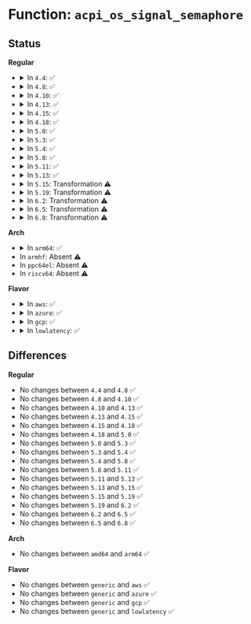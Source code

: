 # Function: <code>acpi_os_signal_semaphore</code>

## Status
<b>Regular</b>
<ul>
<li>
<details>
<summary>In <code>4.4</code>: ✅</summary>

```c
acpi_status acpi_os_signal_semaphore(acpi_handle handle, u32 units);
```

**Collision:** Unique Global

**Inline:** No

**Transformation:** False

**Instances:**

```
In drivers/acpi/osl.c (ffffffff8147a560)
Location: drivers/acpi/osl.c:1329
Inline: False
Direct callers:
  - drivers/acpi/acpica/dsmethod.c:acpi_ds_terminate_control_method
  - drivers/acpi/acpica/evglock.c:acpi_ev_global_lock_handler
  - drivers/acpi/acpica/evglock.c:acpi_ev_release_global_lock
  - drivers/acpi/acpica/exmutex.c:acpi_ex_release_all_mutexes
  - drivers/acpi/acpica/exsystem.c:acpi_ex_system_signal_event
  - drivers/acpi/acpica/utlock.c:acpi_ut_acquire_read_lock
  - drivers/acpi/acpica/utlock.c:acpi_ut_release_read_lock
  - drivers/acpi/acpica/utlock.c:acpi_ut_release_read_lock
  - drivers/acpi/acpica/utlock.c:acpi_ut_release_write_lock
  - drivers/acpi/acpica/utmutex.c:acpi_ut_release_mutex
  - drivers/acpi/acpica/utosi.c:acpi_ut_initialize_interfaces
  - drivers/acpi/acpica/utosi.c:acpi_ut_interface_terminate
  - drivers/acpi/acpica/utosi.c:acpi_ut_osi_implementation
  - drivers/acpi/acpica/utxface.c:acpi_install_interface_handler
  - drivers/acpi/acpica/utxface.c:acpi_update_interfaces
  - drivers/acpi/acpica/utxfmutex.c:acpi_release_mutex
```
**Symbols:**

```
ffffffff8147a560-ffffffff8147a598: acpi_os_signal_semaphore (STB_GLOBAL)
```
</details>
</li>
<li>
<details>
<summary>In <code>4.8</code>: ✅</summary>

```c
acpi_status acpi_os_signal_semaphore(acpi_handle handle, u32 units);
```

**Collision:** Unique Global

**Inline:** No

**Transformation:** False

**Instances:**

```
In drivers/acpi/osl.c (ffffffff814c8b1b)
Location: drivers/acpi/osl.c:1262
Inline: False
Direct callers:
  - drivers/acpi/acpica/dsmethod.c:acpi_ds_terminate_control_method
  - drivers/acpi/acpica/evglock.c:acpi_ev_release_global_lock
  - drivers/acpi/acpica/evglock.c:acpi_ev_global_lock_handler
  - drivers/acpi/acpica/exmutex.c:acpi_ex_release_all_mutexes
  - drivers/acpi/acpica/exsystem.c:acpi_ex_system_signal_event
  - drivers/acpi/acpica/utlock.c:acpi_ut_release_write_lock
  - drivers/acpi/acpica/utlock.c:acpi_ut_release_read_lock
  - drivers/acpi/acpica/utlock.c:acpi_ut_release_read_lock
  - drivers/acpi/acpica/utlock.c:acpi_ut_acquire_read_lock
  - drivers/acpi/acpica/utmutex.c:acpi_ut_release_mutex
  - drivers/acpi/acpica/utosi.c:acpi_ut_osi_implementation
  - drivers/acpi/acpica/utosi.c:acpi_ut_interface_terminate
  - drivers/acpi/acpica/utosi.c:acpi_ut_initialize_interfaces
  - drivers/acpi/acpica/utxface.c:acpi_update_interfaces
  - drivers/acpi/acpica/utxface.c:acpi_install_interface_handler
  - drivers/acpi/acpica/utxfmutex.c:acpi_release_mutex
```
**Symbols:**

```
ffffffff814c8b1b-ffffffff814c8b53: acpi_os_signal_semaphore (STB_GLOBAL)
```
</details>
</li>
<li>
<details>
<summary>In <code>4.10</code>: ✅</summary>

```c
acpi_status acpi_os_signal_semaphore(acpi_handle handle, u32 units);
```

**Collision:** Unique Global

**Inline:** No

**Transformation:** False

**Instances:**

```
In drivers/acpi/osl.c (ffffffff814eaa5f)
Location: drivers/acpi/osl.c:1257
Inline: False
Direct callers:
  - drivers/acpi/acpica/dsmethod.c:acpi_ds_terminate_control_method
  - drivers/acpi/acpica/evglock.c:acpi_ev_release_global_lock
  - drivers/acpi/acpica/evglock.c:acpi_ev_global_lock_handler
  - drivers/acpi/acpica/exmutex.c:acpi_ex_release_all_mutexes
  - drivers/acpi/acpica/exsystem.c:acpi_ex_system_signal_event
  - drivers/acpi/acpica/utlock.c:acpi_ut_release_write_lock
  - drivers/acpi/acpica/utlock.c:acpi_ut_release_read_lock
  - drivers/acpi/acpica/utlock.c:acpi_ut_release_read_lock
  - drivers/acpi/acpica/utlock.c:acpi_ut_acquire_read_lock
  - drivers/acpi/acpica/utmutex.c:acpi_ut_release_mutex
  - drivers/acpi/acpica/utosi.c:acpi_ut_osi_implementation
  - drivers/acpi/acpica/utosi.c:acpi_ut_interface_terminate
  - drivers/acpi/acpica/utosi.c:acpi_ut_initialize_interfaces
  - drivers/acpi/acpica/utxface.c:acpi_update_interfaces
  - drivers/acpi/acpica/utxface.c:acpi_install_interface_handler
  - drivers/acpi/acpica/utxfmutex.c:acpi_release_mutex
```
**Symbols:**

```
ffffffff814eaa5f-ffffffff814eaa97: acpi_os_signal_semaphore (STB_GLOBAL)
```
</details>
</li>
<li>
<details>
<summary>In <code>4.13</code>: ✅</summary>

```c
acpi_status acpi_os_signal_semaphore(acpi_handle handle, u32 units);
```

**Collision:** Unique Global

**Inline:** No

**Transformation:** False

**Instances:**

```
In drivers/acpi/osl.c (ffffffff814f68f0)
Location: drivers/acpi/osl.c:1256
Inline: False
Direct callers:
  - drivers/acpi/acpica/dsmethod.c:acpi_ds_terminate_control_method
  - drivers/acpi/acpica/evglock.c:acpi_ev_release_global_lock
  - drivers/acpi/acpica/evglock.c:acpi_ev_global_lock_handler
  - drivers/acpi/acpica/exmutex.c:acpi_ex_release_all_mutexes
  - drivers/acpi/acpica/exsystem.c:acpi_ex_system_signal_event
  - drivers/acpi/acpica/utlock.c:acpi_ut_release_write_lock
  - drivers/acpi/acpica/utlock.c:acpi_ut_release_read_lock
  - drivers/acpi/acpica/utlock.c:acpi_ut_release_read_lock
  - drivers/acpi/acpica/utlock.c:acpi_ut_acquire_read_lock
  - drivers/acpi/acpica/utmutex.c:acpi_ut_release_mutex
  - drivers/acpi/acpica/utosi.c:acpi_ut_osi_implementation
  - drivers/acpi/acpica/utosi.c:acpi_ut_interface_terminate
  - drivers/acpi/acpica/utosi.c:acpi_ut_initialize_interfaces
  - drivers/acpi/acpica/utxface.c:acpi_update_interfaces
  - drivers/acpi/acpica/utxfmutex.c:acpi_release_mutex
```
**Symbols:**

```
ffffffff814f68f0-ffffffff814f6928: acpi_os_signal_semaphore (STB_GLOBAL)
```
</details>
</li>
<li>
<details>
<summary>In <code>4.15</code>: ✅</summary>

```c
acpi_status acpi_os_signal_semaphore(acpi_handle handle, u32 units);
```

**Collision:** Unique Global

**Inline:** No

**Transformation:** False

**Instances:**

```
In drivers/acpi/osl.c (ffffffff815378d0)
Location: drivers/acpi/osl.c:1266
Inline: False
Direct callers:
  - drivers/acpi/acpica/dsmethod.c:acpi_ds_terminate_control_method
  - drivers/acpi/acpica/dsmethod.c:acpi_ds_begin_method_execution
  - drivers/acpi/acpica/evglock.c:acpi_ev_release_global_lock
  - drivers/acpi/acpica/evglock.c:acpi_ev_global_lock_handler
  - drivers/acpi/acpica/exmutex.c:acpi_ex_release_all_mutexes
  - drivers/acpi/acpica/exsystem.c:acpi_ex_system_signal_event
  - drivers/acpi/acpica/utlock.c:acpi_ut_release_write_lock
  - drivers/acpi/acpica/utlock.c:acpi_ut_release_read_lock
  - drivers/acpi/acpica/utlock.c:acpi_ut_release_read_lock
  - drivers/acpi/acpica/utlock.c:acpi_ut_acquire_read_lock
  - drivers/acpi/acpica/utmutex.c:acpi_ut_release_mutex
  - drivers/acpi/acpica/utosi.c:acpi_ut_osi_implementation
  - drivers/acpi/acpica/utosi.c:acpi_ut_interface_terminate
  - drivers/acpi/acpica/utosi.c:acpi_ut_initialize_interfaces
  - drivers/acpi/acpica/utxface.c:acpi_update_interfaces
  - drivers/acpi/acpica/utxfmutex.c:acpi_release_mutex
  - drivers/acpi/acpica/dbcmds.c:acpi_db_display_interfaces
  - drivers/acpi/acpica/dbexec.c:acpi_db_method_thread
  - drivers/acpi/acpica/dbexec.c:acpi_db_method_thread
  - drivers/acpi/acpica/dbexec.c:acpi_db_method_thread
```
**Symbols:**

```
ffffffff815378d0-ffffffff81537956: acpi_os_signal_semaphore (STB_GLOBAL)
```
</details>
</li>
<li>
<details>
<summary>In <code>4.18</code>: ✅</summary>

```c
acpi_status acpi_os_signal_semaphore(acpi_handle handle, u32 units);
```

**Collision:** Unique Global

**Inline:** No

**Transformation:** False

**Instances:**

```
In drivers/acpi/osl.c (ffffffff8156d460)
Location: drivers/acpi/osl.c:1271
Inline: False
Direct callers:
  - drivers/acpi/acpica/dsmethod.c:acpi_ds_terminate_control_method
  - drivers/acpi/acpica/dsmethod.c:acpi_ds_begin_method_execution
  - drivers/acpi/acpica/evglock.c:acpi_ev_release_global_lock
  - drivers/acpi/acpica/evglock.c:acpi_ev_global_lock_handler
  - drivers/acpi/acpica/exmutex.c:acpi_ex_release_all_mutexes
  - drivers/acpi/acpica/exmutex.c:acpi_ex_release_mutex_object
  - drivers/acpi/acpica/exsystem.c:acpi_ex_system_signal_event
  - drivers/acpi/acpica/utlock.c:acpi_ut_release_write_lock
  - drivers/acpi/acpica/utlock.c:acpi_ut_release_read_lock
  - drivers/acpi/acpica/utlock.c:acpi_ut_release_read_lock
  - drivers/acpi/acpica/utlock.c:acpi_ut_acquire_read_lock
  - drivers/acpi/acpica/utmutex.c:acpi_ut_release_mutex
  - drivers/acpi/acpica/utosi.c:acpi_ut_osi_implementation
  - drivers/acpi/acpica/utosi.c:acpi_ut_interface_terminate
  - drivers/acpi/acpica/utosi.c:acpi_ut_initialize_interfaces
  - drivers/acpi/acpica/utxface.c:acpi_update_interfaces
  - drivers/acpi/acpica/utxfmutex.c:acpi_release_mutex
  - drivers/acpi/acpica/dbcmds.c:acpi_db_display_interfaces
  - drivers/acpi/acpica/dbexec.c:acpi_db_method_thread
  - drivers/acpi/acpica/dbexec.c:acpi_db_method_thread
  - drivers/acpi/acpica/dbexec.c:acpi_db_method_thread
```
**Symbols:**

```
ffffffff8156d460-ffffffff8156d4e3: acpi_os_signal_semaphore (STB_GLOBAL)
```
</details>
</li>
<li>
<details>
<summary>In <code>5.0</code>: ✅</summary>

```c
acpi_status acpi_os_signal_semaphore(acpi_handle handle, u32 units);
```

**Collision:** Unique Global

**Inline:** No

**Transformation:** False

**Instances:**

```
In drivers/acpi/osl.c (ffffffff81585020)
Location: drivers/acpi/osl.c:1277
Inline: False
Direct callers:
  - drivers/acpi/acpica/dsmethod.c:acpi_ds_terminate_control_method
  - drivers/acpi/acpica/dsmethod.c:acpi_ds_begin_method_execution
  - drivers/acpi/acpica/evglock.c:acpi_ev_release_global_lock
  - drivers/acpi/acpica/evglock.c:acpi_ev_global_lock_handler
  - drivers/acpi/acpica/exmutex.c:acpi_ex_release_all_mutexes
  - drivers/acpi/acpica/exmutex.c:acpi_ex_release_mutex_object
  - drivers/acpi/acpica/exsystem.c:acpi_ex_system_signal_event
  - drivers/acpi/acpica/utlock.c:acpi_ut_release_write_lock
  - drivers/acpi/acpica/utlock.c:acpi_ut_release_read_lock
  - drivers/acpi/acpica/utlock.c:acpi_ut_release_read_lock
  - drivers/acpi/acpica/utlock.c:acpi_ut_acquire_read_lock
  - drivers/acpi/acpica/utmutex.c:acpi_ut_release_mutex
  - drivers/acpi/acpica/utosi.c:acpi_ut_osi_implementation
  - drivers/acpi/acpica/utosi.c:acpi_ut_interface_terminate
  - drivers/acpi/acpica/utosi.c:acpi_ut_initialize_interfaces
  - drivers/acpi/acpica/utxface.c:acpi_update_interfaces
  - drivers/acpi/acpica/utxfmutex.c:acpi_release_mutex
  - drivers/acpi/acpica/dbcmds.c:acpi_db_display_interfaces
  - drivers/acpi/acpica/dbexec.c:acpi_db_method_thread
  - drivers/acpi/acpica/dbexec.c:acpi_db_method_thread
  - drivers/acpi/acpica/dbexec.c:acpi_db_method_thread
```
**Symbols:**

```
ffffffff81585020-ffffffff815850a3: acpi_os_signal_semaphore (STB_GLOBAL)
```
</details>
</li>
<li>
<details>
<summary>In <code>5.3</code>: ✅</summary>

```c
acpi_status acpi_os_signal_semaphore(acpi_handle handle, u32 units);
```

**Collision:** Unique Global

**Inline:** No

**Transformation:** False

**Instances:**

```
In drivers/acpi/osl.c (ffffffff815b5c40)
Location: drivers/acpi/osl.c:1263
Inline: False
Direct callers:
  - drivers/acpi/acpica/dsmethod.c:acpi_ds_terminate_control_method
  - drivers/acpi/acpica/dsmethod.c:acpi_ds_begin_method_execution
  - drivers/acpi/acpica/evglock.c:acpi_ev_release_global_lock
  - drivers/acpi/acpica/evglock.c:acpi_ev_global_lock_handler
  - drivers/acpi/acpica/exmutex.c:acpi_ex_release_all_mutexes
  - drivers/acpi/acpica/exmutex.c:acpi_ex_release_mutex_object
  - drivers/acpi/acpica/exsystem.c:acpi_ex_system_signal_event
  - drivers/acpi/acpica/utlock.c:acpi_ut_release_write_lock
  - drivers/acpi/acpica/utlock.c:acpi_ut_release_read_lock
  - drivers/acpi/acpica/utlock.c:acpi_ut_release_read_lock
  - drivers/acpi/acpica/utlock.c:acpi_ut_acquire_read_lock
  - drivers/acpi/acpica/utmutex.c:acpi_ut_release_mutex
  - drivers/acpi/acpica/utosi.c:acpi_ut_osi_implementation
  - drivers/acpi/acpica/utosi.c:acpi_ut_interface_terminate
  - drivers/acpi/acpica/utosi.c:acpi_ut_initialize_interfaces
  - drivers/acpi/acpica/utxface.c:acpi_update_interfaces
  - drivers/acpi/acpica/utxfmutex.c:acpi_release_mutex
  - drivers/acpi/acpica/dbcmds.c:acpi_db_display_interfaces
  - drivers/acpi/acpica/dbexec.c:acpi_db_method_thread
  - drivers/acpi/acpica/dbexec.c:acpi_db_method_thread
  - drivers/acpi/acpica/dbexec.c:acpi_db_method_thread
```
**Symbols:**

```
ffffffff815b5c40-ffffffff815b5cc9: acpi_os_signal_semaphore (STB_GLOBAL)
```
</details>
</li>
<li>
<details>
<summary>In <code>5.4</code>: ✅</summary>

```c
acpi_status acpi_os_signal_semaphore(acpi_handle handle, u32 units);
```

**Collision:** Unique Global

**Inline:** No

**Transformation:** False

**Instances:**

```
In drivers/acpi/osl.c (ffffffff815d6e70)
Location: drivers/acpi/osl.c:1283
Inline: False
Direct callers:
  - drivers/acpi/acpica/dsmethod.c:acpi_ds_terminate_control_method
  - drivers/acpi/acpica/dsmethod.c:acpi_ds_begin_method_execution
  - drivers/acpi/acpica/evglock.c:acpi_ev_release_global_lock
  - drivers/acpi/acpica/evglock.c:acpi_ev_global_lock_handler
  - drivers/acpi/acpica/exmutex.c:acpi_ex_release_all_mutexes
  - drivers/acpi/acpica/exmutex.c:acpi_ex_release_mutex_object
  - drivers/acpi/acpica/exsystem.c:acpi_ex_system_signal_event
  - drivers/acpi/acpica/utlock.c:acpi_ut_release_write_lock
  - drivers/acpi/acpica/utlock.c:acpi_ut_release_read_lock
  - drivers/acpi/acpica/utlock.c:acpi_ut_release_read_lock
  - drivers/acpi/acpica/utlock.c:acpi_ut_acquire_read_lock
  - drivers/acpi/acpica/utmutex.c:acpi_ut_release_mutex
  - drivers/acpi/acpica/utosi.c:acpi_ut_osi_implementation
  - drivers/acpi/acpica/utosi.c:acpi_ut_interface_terminate
  - drivers/acpi/acpica/utosi.c:acpi_ut_initialize_interfaces
  - drivers/acpi/acpica/utxface.c:acpi_update_interfaces
  - drivers/acpi/acpica/utxfmutex.c:acpi_release_mutex
  - drivers/acpi/acpica/dbcmds.c:acpi_db_display_interfaces
  - drivers/acpi/acpica/dbexec.c:acpi_db_method_thread
  - drivers/acpi/acpica/dbexec.c:acpi_db_method_thread
  - drivers/acpi/acpica/dbexec.c:acpi_db_method_thread
```
**Symbols:**

```
ffffffff815d6e70-ffffffff815d6ef9: acpi_os_signal_semaphore (STB_GLOBAL)
```
</details>
</li>
<li>
<details>
<summary>In <code>5.8</code>: ✅</summary>

```c
acpi_status acpi_os_signal_semaphore(acpi_handle handle, u32 units);
```

**Collision:** Unique Global

**Inline:** No

**Transformation:** False

**Instances:**

```
In drivers/acpi/osl.c (ffffffff81680ba0)
Location: drivers/acpi/osl.c:1283
Inline: False
Direct callers:
  - drivers/acpi/acpica/dsmethod.c:acpi_ds_terminate_control_method
  - drivers/acpi/acpica/dsmethod.c:acpi_ds_begin_method_execution
  - drivers/acpi/acpica/evglock.c:acpi_ev_release_global_lock
  - drivers/acpi/acpica/evglock.c:acpi_ev_global_lock_handler
  - drivers/acpi/acpica/exmutex.c:acpi_ex_release_all_mutexes
  - drivers/acpi/acpica/exmutex.c:acpi_ex_release_mutex_object
  - drivers/acpi/acpica/exsystem.c:acpi_ex_system_signal_event
  - drivers/acpi/acpica/utlock.c:acpi_ut_release_write_lock
  - drivers/acpi/acpica/utlock.c:acpi_ut_release_read_lock
  - drivers/acpi/acpica/utlock.c:acpi_ut_release_read_lock
  - drivers/acpi/acpica/utlock.c:acpi_ut_acquire_read_lock
  - drivers/acpi/acpica/utmutex.c:acpi_ut_release_mutex
  - drivers/acpi/acpica/utosi.c:acpi_ut_osi_implementation
  - drivers/acpi/acpica/utosi.c:acpi_ut_interface_terminate
  - drivers/acpi/acpica/utosi.c:acpi_ut_initialize_interfaces
  - drivers/acpi/acpica/utxface.c:acpi_update_interfaces
  - drivers/acpi/acpica/utxfmutex.c:acpi_release_mutex
  - drivers/acpi/acpica/dbcmds.c:acpi_db_display_interfaces
  - drivers/acpi/acpica/dbexec.c:acpi_db_method_thread
  - drivers/acpi/acpica/dbexec.c:acpi_db_method_thread
  - drivers/acpi/acpica/dbexec.c:acpi_db_method_thread
```
**Symbols:**

```
ffffffff81680ba0-ffffffff81680c29: acpi_os_signal_semaphore (STB_GLOBAL)
```
</details>
</li>
<li>
<details>
<summary>In <code>5.11</code>: ✅</summary>

```c
acpi_status acpi_os_signal_semaphore(acpi_handle handle, u32 units);
```

**Collision:** Unique Global

**Inline:** No

**Transformation:** False

**Instances:**

```
In drivers/acpi/osl.c (ffffffff8169f690)
Location: drivers/acpi/osl.c:1287
Inline: False
Direct callers:
  - drivers/acpi/acpica/dsmethod.c:acpi_ds_terminate_control_method
  - drivers/acpi/acpica/dsmethod.c:acpi_ds_begin_method_execution
  - drivers/acpi/acpica/evglock.c:acpi_ev_release_global_lock
  - drivers/acpi/acpica/evglock.c:acpi_ev_global_lock_handler
  - drivers/acpi/acpica/evregion.c:acpi_ev_address_space_dispatch
  - drivers/acpi/acpica/evxfregn.c:acpi_remove_address_space_handler
  - drivers/acpi/acpica/exmutex.c:acpi_ex_release_all_mutexes
  - drivers/acpi/acpica/exmutex.c:acpi_ex_release_mutex_object
  - drivers/acpi/acpica/exsystem.c:acpi_ex_system_signal_event
  - drivers/acpi/acpica/utlock.c:acpi_ut_release_write_lock
  - drivers/acpi/acpica/utlock.c:acpi_ut_release_read_lock
  - drivers/acpi/acpica/utlock.c:acpi_ut_release_read_lock
  - drivers/acpi/acpica/utlock.c:acpi_ut_acquire_read_lock
  - drivers/acpi/acpica/utmutex.c:acpi_ut_release_mutex
  - drivers/acpi/acpica/utosi.c:acpi_ut_osi_implementation
  - drivers/acpi/acpica/utosi.c:acpi_ut_interface_terminate
  - drivers/acpi/acpica/utosi.c:acpi_ut_initialize_interfaces
  - drivers/acpi/acpica/utxface.c:acpi_update_interfaces
  - drivers/acpi/acpica/utxfmutex.c:acpi_release_mutex
  - drivers/acpi/acpica/dbcmds.c:acpi_db_display_interfaces
  - drivers/acpi/acpica/dbexec.c:acpi_db_method_thread
  - drivers/acpi/acpica/dbexec.c:acpi_db_method_thread
  - drivers/acpi/acpica/dbexec.c:acpi_db_method_thread
```
**Symbols:**

```
ffffffff8169f690-ffffffff8169f719: acpi_os_signal_semaphore (STB_GLOBAL)
```
</details>
</li>
<li>
<details>
<summary>In <code>5.13</code>: ✅</summary>

```c
acpi_status acpi_os_signal_semaphore(acpi_handle handle, u32 units);
```

**Collision:** Unique Global

**Inline:** No

**Transformation:** False

**Instances:**

```
In drivers/acpi/osl.c (ffffffff81682340)
Location: drivers/acpi/osl.c:1287
Inline: False
Direct callers:
  - drivers/acpi/acpica/dsmethod.c:acpi_ds_terminate_control_method
  - drivers/acpi/acpica/dsmethod.c:acpi_ds_begin_method_execution
  - drivers/acpi/acpica/evglock.c:acpi_ev_release_global_lock
  - drivers/acpi/acpica/evglock.c:acpi_ev_global_lock_handler
  - drivers/acpi/acpica/evregion.c:acpi_ev_address_space_dispatch
  - drivers/acpi/acpica/evxfregn.c:acpi_remove_address_space_handler
  - drivers/acpi/acpica/exmutex.c:acpi_ex_release_all_mutexes
  - drivers/acpi/acpica/exmutex.c:acpi_ex_release_mutex_object
  - drivers/acpi/acpica/exsystem.c:acpi_ex_system_signal_event
  - drivers/acpi/acpica/utlock.c:acpi_ut_release_write_lock
  - drivers/acpi/acpica/utlock.c:acpi_ut_release_read_lock
  - drivers/acpi/acpica/utlock.c:acpi_ut_release_read_lock
  - drivers/acpi/acpica/utlock.c:acpi_ut_acquire_read_lock
  - drivers/acpi/acpica/utmutex.c:acpi_ut_release_mutex
  - drivers/acpi/acpica/utosi.c:acpi_ut_osi_implementation
  - drivers/acpi/acpica/utosi.c:acpi_ut_interface_terminate
  - drivers/acpi/acpica/utosi.c:acpi_ut_initialize_interfaces
  - drivers/acpi/acpica/utxface.c:acpi_update_interfaces
  - drivers/acpi/acpica/utxfmutex.c:acpi_release_mutex
  - drivers/acpi/acpica/dbcmds.c:acpi_db_display_interfaces
  - drivers/acpi/acpica/dbexec.c:acpi_db_method_thread
  - drivers/acpi/acpica/dbexec.c:acpi_db_method_thread
  - drivers/acpi/acpica/dbexec.c:acpi_db_method_thread
```
**Symbols:**

```
ffffffff81682340-ffffffff816823c9: acpi_os_signal_semaphore (STB_GLOBAL)
```
</details>
</li>
<li>
<details>
<summary>In <code>5.15</code>: Transformation ⚠️</summary>

```c
acpi_status acpi_os_signal_semaphore(acpi_handle handle, u32 units);
```

**Collision:** Unique Global

**Inline:** No

**Transformation:** True

**Instances:**

```
In drivers/acpi/osl.c (0)
Location: drivers/acpi/osl.c:1287
Inline: False
Direct callers:
  - drivers/acpi/acpica/dsmethod.c:acpi_ds_terminate_control_method
  - drivers/acpi/acpica/dsmethod.c:acpi_ds_begin_method_execution
  - drivers/acpi/acpica/evglock.c:acpi_ev_release_global_lock
  - drivers/acpi/acpica/evglock.c:acpi_ev_global_lock_handler
  - drivers/acpi/acpica/evregion.c:acpi_ev_address_space_dispatch
  - drivers/acpi/acpica/evxfregn.c:acpi_remove_address_space_handler
  - drivers/acpi/acpica/exmutex.c:acpi_ex_release_all_mutexes
  - drivers/acpi/acpica/exmutex.c:acpi_ex_release_mutex_object
  - drivers/acpi/acpica/exsystem.c:acpi_ex_system_signal_event
  - drivers/acpi/acpica/utlock.c:acpi_ut_release_write_lock
  - drivers/acpi/acpica/utlock.c:acpi_ut_release_read_lock
  - drivers/acpi/acpica/utlock.c:acpi_ut_release_read_lock
  - drivers/acpi/acpica/utlock.c:acpi_ut_acquire_read_lock
  - drivers/acpi/acpica/utmutex.c:acpi_ut_release_mutex
  - drivers/acpi/acpica/utosi.c:acpi_ut_osi_implementation
  - drivers/acpi/acpica/utosi.c:acpi_ut_interface_terminate
  - drivers/acpi/acpica/utosi.c:acpi_ut_initialize_interfaces
  - drivers/acpi/acpica/utxface.c:acpi_update_interfaces
  - drivers/acpi/acpica/utxfmutex.c:acpi_release_mutex
  - drivers/acpi/acpica/dbcmds.c:acpi_db_display_interfaces
  - drivers/acpi/acpica/dbexec.c:acpi_db_method_thread
  - drivers/acpi/acpica/dbexec.c:acpi_db_method_thread
  - drivers/acpi/acpica/dbexec.c:acpi_db_method_thread
```
**Symbols:**

```
ffffffff81ceee05-ffffffff81ceee1a: acpi_os_signal_semaphore.cold (STB_LOCAL)
ffffffff816f7490-ffffffff816f7537: acpi_os_signal_semaphore (STB_GLOBAL)
```
</details>
</li>
<li>
<details>
<summary>In <code>5.19</code>: Transformation ⚠️</summary>

```c
acpi_status acpi_os_signal_semaphore(acpi_handle handle, u32 units);
```

**Collision:** Unique Global

**Inline:** No

**Transformation:** True

**Instances:**

```
In drivers/acpi/osl.c (0)
Location: drivers/acpi/osl.c:1289
Inline: False
Direct callers:
  - drivers/acpi/acpica/dsmethod.c:acpi_ds_terminate_control_method
  - drivers/acpi/acpica/dsmethod.c:acpi_ds_begin_method_execution
  - drivers/acpi/acpica/evglock.c:acpi_ev_release_global_lock
  - drivers/acpi/acpica/evglock.c:acpi_ev_global_lock_handler
  - drivers/acpi/acpica/evregion.c:acpi_ev_address_space_dispatch
  - drivers/acpi/acpica/evxfregn.c:acpi_remove_address_space_handler
  - drivers/acpi/acpica/exmutex.c:acpi_ex_release_all_mutexes
  - drivers/acpi/acpica/exmutex.c:acpi_ex_release_mutex_object
  - drivers/acpi/acpica/exsystem.c:acpi_ex_system_signal_event
  - drivers/acpi/acpica/utlock.c:acpi_ut_release_write_lock
  - drivers/acpi/acpica/utlock.c:acpi_ut_release_read_lock
  - drivers/acpi/acpica/utlock.c:acpi_ut_release_read_lock
  - drivers/acpi/acpica/utlock.c:acpi_ut_acquire_read_lock
  - drivers/acpi/acpica/utmutex.c:acpi_ut_release_mutex
  - drivers/acpi/acpica/utosi.c:acpi_ut_osi_implementation
  - drivers/acpi/acpica/utosi.c:acpi_ut_interface_terminate
  - drivers/acpi/acpica/utosi.c:acpi_ut_initialize_interfaces
  - drivers/acpi/acpica/utxface.c:acpi_update_interfaces
  - drivers/acpi/acpica/utxface.c:acpi_remove_interface
  - drivers/acpi/acpica/utxface.c:acpi_install_interface
  - drivers/acpi/acpica/utxfmutex.c:acpi_release_mutex
  - drivers/acpi/acpica/dbcmds.c:acpi_db_display_interfaces
  - drivers/acpi/acpica/dbexec.c:acpi_db_method_thread
  - drivers/acpi/acpica/dbexec.c:acpi_db_method_thread
  - drivers/acpi/acpica/dbexec.c:acpi_db_method_thread
  - drivers/acpi/acpica/dbexec.c:acpi_db_method_thread
```
**Symbols:**

```
ffffffff81eb6576-ffffffff81eb658b: acpi_os_signal_semaphore.cold (STB_LOCAL)
ffffffff818243b0-ffffffff81824479: acpi_os_signal_semaphore (STB_GLOBAL)
```
</details>
</li>
<li>
<details>
<summary>In <code>6.2</code>: Transformation ⚠️</summary>

```c
acpi_status acpi_os_signal_semaphore(acpi_handle handle, u32 units);
```

**Collision:** Unique Global

**Inline:** No

**Transformation:** True

**Instances:**

```
In drivers/acpi/osl.c (0)
Location: drivers/acpi/osl.c:1289
Inline: False
Direct callers:
  - drivers/acpi/acpica/dsmethod.c:acpi_ds_terminate_control_method
  - drivers/acpi/acpica/dsmethod.c:acpi_ds_begin_method_execution
  - drivers/acpi/acpica/evglock.c:acpi_ev_release_global_lock
  - drivers/acpi/acpica/evglock.c:acpi_ev_global_lock_handler
  - drivers/acpi/acpica/evregion.c:acpi_ev_address_space_dispatch
  - drivers/acpi/acpica/evxfregn.c:acpi_remove_address_space_handler
  - drivers/acpi/acpica/exmutex.c:acpi_ex_release_all_mutexes
  - drivers/acpi/acpica/exmutex.c:acpi_ex_release_mutex_object
  - drivers/acpi/acpica/exsystem.c:acpi_ex_system_signal_event
  - drivers/acpi/acpica/utlock.c:acpi_ut_release_write_lock
  - drivers/acpi/acpica/utlock.c:acpi_ut_release_read_lock
  - drivers/acpi/acpica/utlock.c:acpi_ut_release_read_lock
  - drivers/acpi/acpica/utlock.c:acpi_ut_acquire_read_lock
  - drivers/acpi/acpica/utmutex.c:acpi_ut_release_mutex
  - drivers/acpi/acpica/utosi.c:acpi_ut_osi_implementation
  - drivers/acpi/acpica/utosi.c:acpi_ut_interface_terminate
  - drivers/acpi/acpica/utosi.c:acpi_ut_initialize_interfaces
  - drivers/acpi/acpica/utxface.c:acpi_update_interfaces
  - drivers/acpi/acpica/utxface.c:acpi_remove_interface
  - drivers/acpi/acpica/utxface.c:acpi_install_interface
  - drivers/acpi/acpica/utxfmutex.c:acpi_release_mutex
  - drivers/acpi/acpica/dbcmds.c:acpi_db_display_interfaces
  - drivers/acpi/acpica/dbexec.c:acpi_db_method_thread
  - drivers/acpi/acpica/dbexec.c:acpi_db_method_thread
  - drivers/acpi/acpica/dbexec.c:acpi_db_method_thread
  - drivers/acpi/acpica/dbexec.c:acpi_db_method_thread
```
**Symbols:**

```
ffffffff82091794-ffffffff820917a9: acpi_os_signal_semaphore.cold (STB_LOCAL)
ffffffff81955790-ffffffff81955859: acpi_os_signal_semaphore (STB_GLOBAL)
```
</details>
</li>
<li>
<details>
<summary>In <code>6.5</code>: Transformation ⚠️</summary>

```c
acpi_status acpi_os_signal_semaphore(acpi_handle handle, u32 units);
```

**Collision:** Unique Global

**Inline:** No

**Transformation:** True

**Instances:**

```
In drivers/acpi/osl.c (0)
Location: drivers/acpi/osl.c:1289
Inline: False
Direct callers:
  - drivers/acpi/acpica/dsmethod.c:acpi_ds_terminate_control_method
  - drivers/acpi/acpica/dsmethod.c:acpi_ds_begin_method_execution
  - drivers/acpi/acpica/evglock.c:acpi_ev_release_global_lock
  - drivers/acpi/acpica/evglock.c:acpi_ev_global_lock_handler
  - drivers/acpi/acpica/evregion.c:acpi_ev_address_space_dispatch
  - drivers/acpi/acpica/evxfregn.c:acpi_remove_address_space_handler
  - drivers/acpi/acpica/exmutex.c:acpi_ex_release_all_mutexes
  - drivers/acpi/acpica/exmutex.c:acpi_ex_release_mutex_object
  - drivers/acpi/acpica/exsystem.c:acpi_ex_system_signal_event
  - drivers/acpi/acpica/utlock.c:acpi_ut_release_write_lock
  - drivers/acpi/acpica/utlock.c:acpi_ut_release_read_lock
  - drivers/acpi/acpica/utlock.c:acpi_ut_release_read_lock
  - drivers/acpi/acpica/utlock.c:acpi_ut_acquire_read_lock
  - drivers/acpi/acpica/utmutex.c:acpi_ut_release_mutex
  - drivers/acpi/acpica/utosi.c:acpi_ut_osi_implementation
  - drivers/acpi/acpica/utosi.c:acpi_ut_interface_terminate
  - drivers/acpi/acpica/utosi.c:acpi_ut_initialize_interfaces
  - drivers/acpi/acpica/utxface.c:acpi_update_interfaces
  - drivers/acpi/acpica/utxface.c:acpi_remove_interface
  - drivers/acpi/acpica/utxface.c:acpi_install_interface
  - drivers/acpi/acpica/utxfmutex.c:acpi_release_mutex
  - drivers/acpi/acpica/dbcmds.c:acpi_db_display_interfaces
  - drivers/acpi/acpica/dbexec.c:acpi_db_method_thread
  - drivers/acpi/acpica/dbexec.c:acpi_db_method_thread
  - drivers/acpi/acpica/dbexec.c:acpi_db_method_thread
  - drivers/acpi/acpica/dbexec.c:acpi_db_method_thread
```
**Symbols:**

```
ffffffff82112107-ffffffff8211211c: acpi_os_signal_semaphore.cold (STB_LOCAL)
ffffffff8199bb90-ffffffff8199bc59: acpi_os_signal_semaphore (STB_GLOBAL)
```
</details>
</li>
<li>
<details>
<summary>In <code>6.8</code>: Transformation ⚠️</summary>

```c
acpi_status acpi_os_signal_semaphore(acpi_handle handle, u32 units);
```

**Collision:** Unique Global

**Inline:** No

**Transformation:** True

**Instances:**

```
In drivers/acpi/osl.c (0)
Location: drivers/acpi/osl.c:1283
Inline: False
Direct callers:
  - drivers/acpi/acpica/dsmethod.c:acpi_ds_terminate_control_method
  - drivers/acpi/acpica/dsmethod.c:acpi_ds_begin_method_execution
  - drivers/acpi/acpica/evglock.c:acpi_ev_release_global_lock
  - drivers/acpi/acpica/evglock.c:acpi_ev_global_lock_handler
  - drivers/acpi/acpica/evregion.c:acpi_ev_address_space_dispatch
  - drivers/acpi/acpica/evxfregn.c:acpi_remove_address_space_handler
  - drivers/acpi/acpica/exmutex.c:acpi_ex_release_all_mutexes
  - drivers/acpi/acpica/exmutex.c:acpi_ex_release_mutex_object
  - drivers/acpi/acpica/exsystem.c:acpi_ex_system_signal_event
  - drivers/acpi/acpica/utlock.c:acpi_ut_release_write_lock
  - drivers/acpi/acpica/utlock.c:acpi_ut_release_read_lock
  - drivers/acpi/acpica/utlock.c:acpi_ut_release_read_lock
  - drivers/acpi/acpica/utlock.c:acpi_ut_acquire_read_lock
  - drivers/acpi/acpica/utmutex.c:acpi_ut_release_mutex
  - drivers/acpi/acpica/utosi.c:acpi_ut_osi_implementation
  - drivers/acpi/acpica/utosi.c:acpi_ut_interface_terminate
  - drivers/acpi/acpica/utosi.c:acpi_ut_initialize_interfaces
  - drivers/acpi/acpica/utxface.c:acpi_update_interfaces
  - drivers/acpi/acpica/utxface.c:acpi_remove_interface
  - drivers/acpi/acpica/utxface.c:acpi_install_interface
  - drivers/acpi/acpica/utxfmutex.c:acpi_release_mutex
  - drivers/acpi/acpica/dbcmds.c:acpi_db_display_interfaces
  - drivers/acpi/acpica/dbexec.c:acpi_db_method_thread
  - drivers/acpi/acpica/dbexec.c:acpi_db_method_thread
  - drivers/acpi/acpica/dbexec.c:acpi_db_method_thread
  - drivers/acpi/acpica/dbexec.c:acpi_db_method_thread
```
**Symbols:**

```
ffffffff821efe0b-ffffffff821efe20: acpi_os_signal_semaphore.cold (STB_LOCAL)
ffffffff819e40e0-ffffffff819e41a9: acpi_os_signal_semaphore (STB_GLOBAL)
```
</details>
</li>
</ul>
<b>Arch</b>
<ul>
<li>
<details>
<summary>In <code>arm64</code>: ✅</summary>

```c
acpi_status acpi_os_signal_semaphore(acpi_handle handle, u32 units);
```

**Collision:** Unique Global

**Inline:** No

**Transformation:** False

**Instances:**

```
In drivers/acpi/osl.c (ffff800010764228)
Location: drivers/acpi/osl.c:1283
Inline: False
Direct callers:
  - drivers/acpi/acpica/dsmethod.c:acpi_ds_terminate_control_method
  - drivers/acpi/acpica/dsmethod.c:acpi_ds_begin_method_execution
  - drivers/acpi/acpica/exmutex.c:acpi_ex_release_all_mutexes
  - drivers/acpi/acpica/exsystem.c:acpi_ex_system_signal_event
  - drivers/acpi/acpica/utlock.c:acpi_ut_release_write_lock
  - drivers/acpi/acpica/utlock.c:acpi_ut_release_read_lock
  - drivers/acpi/acpica/utlock.c:acpi_ut_release_read_lock
  - drivers/acpi/acpica/utlock.c:acpi_ut_acquire_read_lock
  - drivers/acpi/acpica/utmutex.c:acpi_ut_release_mutex
  - drivers/acpi/acpica/utosi.c:acpi_ut_osi_implementation
  - drivers/acpi/acpica/utosi.c:acpi_ut_interface_terminate
  - drivers/acpi/acpica/utosi.c:acpi_ut_initialize_interfaces
  - drivers/acpi/acpica/utxface.c:acpi_update_interfaces
  - drivers/acpi/acpica/utxfmutex.c:acpi_release_mutex
```
**Symbols:**

```
ffff800010764228-ffff800010764294: acpi_os_signal_semaphore (STB_GLOBAL)
```
</details>
</li>
<li>
In <code>armhf</code>: Absent ⚠️
</li>
<li>
In <code>ppc64el</code>: Absent ⚠️
</li>
<li>
In <code>riscv64</code>: Absent ⚠️
</li>
</ul>
<b>Flavor</b>
<ul>
<li>
<details>
<summary>In <code>aws</code>: ✅</summary>

```c
acpi_status acpi_os_signal_semaphore(acpi_handle handle, u32 units);
```

**Collision:** Unique Global

**Inline:** No

**Transformation:** False

**Instances:**

```
In drivers/acpi/osl.c (ffffffff815ca410)
Location: drivers/acpi/osl.c:1283
Inline: False
Direct callers:
  - drivers/acpi/acpica/dsmethod.c:acpi_ds_terminate_control_method
  - drivers/acpi/acpica/dsmethod.c:acpi_ds_begin_method_execution
  - drivers/acpi/acpica/evglock.c:acpi_ev_release_global_lock
  - drivers/acpi/acpica/evglock.c:acpi_ev_global_lock_handler
  - drivers/acpi/acpica/exmutex.c:acpi_ex_release_all_mutexes
  - drivers/acpi/acpica/exsystem.c:acpi_ex_system_signal_event
  - drivers/acpi/acpica/utlock.c:acpi_ut_release_write_lock
  - drivers/acpi/acpica/utlock.c:acpi_ut_release_read_lock
  - drivers/acpi/acpica/utlock.c:acpi_ut_release_read_lock
  - drivers/acpi/acpica/utlock.c:acpi_ut_acquire_read_lock
  - drivers/acpi/acpica/utmutex.c:acpi_ut_release_mutex
  - drivers/acpi/acpica/utosi.c:acpi_ut_osi_implementation
  - drivers/acpi/acpica/utosi.c:acpi_ut_interface_terminate
  - drivers/acpi/acpica/utosi.c:acpi_ut_initialize_interfaces
  - drivers/acpi/acpica/utxface.c:acpi_update_interfaces
  - drivers/acpi/acpica/utxfmutex.c:acpi_release_mutex
```
**Symbols:**

```
ffffffff815ca410-ffffffff815ca447: acpi_os_signal_semaphore (STB_GLOBAL)
```
</details>
</li>
<li>
<details>
<summary>In <code>azure</code>: ✅</summary>

```c
acpi_status acpi_os_signal_semaphore(acpi_handle handle, u32 units);
```

**Collision:** Unique Global

**Inline:** No

**Transformation:** False

**Instances:**

```
In drivers/acpi/osl.c (ffffffff815b3490)
Location: drivers/acpi/osl.c:1283
Inline: False
Direct callers:
  - drivers/acpi/acpica/dsmethod.c:acpi_ds_terminate_control_method
  - drivers/acpi/acpica/dsmethod.c:acpi_ds_begin_method_execution
  - drivers/acpi/acpica/evglock.c:acpi_ev_release_global_lock
  - drivers/acpi/acpica/evglock.c:acpi_ev_global_lock_handler
  - drivers/acpi/acpica/exmutex.c:acpi_ex_release_all_mutexes
  - drivers/acpi/acpica/exsystem.c:acpi_ex_system_signal_event
  - drivers/acpi/acpica/utlock.c:acpi_ut_release_write_lock
  - drivers/acpi/acpica/utlock.c:acpi_ut_release_read_lock
  - drivers/acpi/acpica/utlock.c:acpi_ut_release_read_lock
  - drivers/acpi/acpica/utlock.c:acpi_ut_acquire_read_lock
  - drivers/acpi/acpica/utmutex.c:acpi_ut_release_mutex
  - drivers/acpi/acpica/utosi.c:acpi_ut_osi_implementation
  - drivers/acpi/acpica/utosi.c:acpi_ut_interface_terminate
  - drivers/acpi/acpica/utosi.c:acpi_ut_initialize_interfaces
  - drivers/acpi/acpica/utxface.c:acpi_update_interfaces
  - drivers/acpi/acpica/utxfmutex.c:acpi_release_mutex
```
**Symbols:**

```
ffffffff815b3490-ffffffff815b34c7: acpi_os_signal_semaphore (STB_GLOBAL)
```
</details>
</li>
<li>
<details>
<summary>In <code>gcp</code>: ✅</summary>

```c
acpi_status acpi_os_signal_semaphore(acpi_handle handle, u32 units);
```

**Collision:** Unique Global

**Inline:** No

**Transformation:** False

**Instances:**

```
In drivers/acpi/osl.c (ffffffff815cb150)
Location: drivers/acpi/osl.c:1283
Inline: False
Direct callers:
  - drivers/acpi/acpica/dsmethod.c:acpi_ds_terminate_control_method
  - drivers/acpi/acpica/dsmethod.c:acpi_ds_begin_method_execution
  - drivers/acpi/acpica/evglock.c:acpi_ev_release_global_lock
  - drivers/acpi/acpica/evglock.c:acpi_ev_global_lock_handler
  - drivers/acpi/acpica/exmutex.c:acpi_ex_release_all_mutexes
  - drivers/acpi/acpica/exmutex.c:acpi_ex_release_mutex_object
  - drivers/acpi/acpica/exsystem.c:acpi_ex_system_signal_event
  - drivers/acpi/acpica/utlock.c:acpi_ut_release_write_lock
  - drivers/acpi/acpica/utlock.c:acpi_ut_release_read_lock
  - drivers/acpi/acpica/utlock.c:acpi_ut_release_read_lock
  - drivers/acpi/acpica/utlock.c:acpi_ut_acquire_read_lock
  - drivers/acpi/acpica/utmutex.c:acpi_ut_release_mutex
  - drivers/acpi/acpica/utosi.c:acpi_ut_osi_implementation
  - drivers/acpi/acpica/utosi.c:acpi_ut_interface_terminate
  - drivers/acpi/acpica/utosi.c:acpi_ut_initialize_interfaces
  - drivers/acpi/acpica/utxface.c:acpi_update_interfaces
  - drivers/acpi/acpica/utxfmutex.c:acpi_release_mutex
  - drivers/acpi/acpica/dbcmds.c:acpi_db_display_interfaces
  - drivers/acpi/acpica/dbexec.c:acpi_db_method_thread
  - drivers/acpi/acpica/dbexec.c:acpi_db_method_thread
  - drivers/acpi/acpica/dbexec.c:acpi_db_method_thread
```
**Symbols:**

```
ffffffff815cb150-ffffffff815cb1d9: acpi_os_signal_semaphore (STB_GLOBAL)
```
</details>
</li>
<li>
<details>
<summary>In <code>lowlatency</code>: ✅</summary>

```c
acpi_status acpi_os_signal_semaphore(acpi_handle handle, u32 units);
```

**Collision:** Unique Global

**Inline:** No

**Transformation:** False

**Instances:**

```
In drivers/acpi/osl.c (ffffffff815e4ff0)
Location: drivers/acpi/osl.c:1283
Inline: False
Direct callers:
  - drivers/acpi/acpica/dsmethod.c:acpi_ds_terminate_control_method
  - drivers/acpi/acpica/dsmethod.c:acpi_ds_begin_method_execution
  - drivers/acpi/acpica/evglock.c:acpi_ev_release_global_lock
  - drivers/acpi/acpica/evglock.c:acpi_ev_global_lock_handler
  - drivers/acpi/acpica/exmutex.c:acpi_ex_release_all_mutexes
  - drivers/acpi/acpica/exmutex.c:acpi_ex_release_mutex_object
  - drivers/acpi/acpica/exsystem.c:acpi_ex_system_signal_event
  - drivers/acpi/acpica/utlock.c:acpi_ut_release_write_lock
  - drivers/acpi/acpica/utlock.c:acpi_ut_release_read_lock
  - drivers/acpi/acpica/utlock.c:acpi_ut_release_read_lock
  - drivers/acpi/acpica/utlock.c:acpi_ut_acquire_read_lock
  - drivers/acpi/acpica/utmutex.c:acpi_ut_release_mutex
  - drivers/acpi/acpica/utosi.c:acpi_ut_osi_implementation
  - drivers/acpi/acpica/utosi.c:acpi_ut_interface_terminate
  - drivers/acpi/acpica/utosi.c:acpi_ut_initialize_interfaces
  - drivers/acpi/acpica/utxface.c:acpi_update_interfaces
  - drivers/acpi/acpica/utxfmutex.c:acpi_release_mutex
  - drivers/acpi/acpica/dbcmds.c:acpi_db_display_interfaces
  - drivers/acpi/acpica/dbexec.c:acpi_db_method_thread
  - drivers/acpi/acpica/dbexec.c:acpi_db_method_thread
  - drivers/acpi/acpica/dbexec.c:acpi_db_method_thread
```
**Symbols:**

```
ffffffff815e4ff0-ffffffff815e5079: acpi_os_signal_semaphore (STB_GLOBAL)
```
</details>
</li>
</ul>

## Differences
<b>Regular</b>
<ul>
<li>
No changes between <code>4.4</code> and <code>4.8</code> ✅
</li>
<li>
No changes between <code>4.8</code> and <code>4.10</code> ✅
</li>
<li>
No changes between <code>4.10</code> and <code>4.13</code> ✅
</li>
<li>
No changes between <code>4.13</code> and <code>4.15</code> ✅
</li>
<li>
No changes between <code>4.15</code> and <code>4.18</code> ✅
</li>
<li>
No changes between <code>4.18</code> and <code>5.0</code> ✅
</li>
<li>
No changes between <code>5.0</code> and <code>5.3</code> ✅
</li>
<li>
No changes between <code>5.3</code> and <code>5.4</code> ✅
</li>
<li>
No changes between <code>5.4</code> and <code>5.8</code> ✅
</li>
<li>
No changes between <code>5.8</code> and <code>5.11</code> ✅
</li>
<li>
No changes between <code>5.11</code> and <code>5.13</code> ✅
</li>
<li>
No changes between <code>5.13</code> and <code>5.15</code> ✅
</li>
<li>
No changes between <code>5.15</code> and <code>5.19</code> ✅
</li>
<li>
No changes between <code>5.19</code> and <code>6.2</code> ✅
</li>
<li>
No changes between <code>6.2</code> and <code>6.5</code> ✅
</li>
<li>
No changes between <code>6.5</code> and <code>6.8</code> ✅
</li>
</ul>
<b>Arch</b>
<ul>
<li>
No changes between <code>amd64</code> and <code>arm64</code> ✅
</li>
</ul>
<b>Flavor</b>
<ul>
<li>
No changes between <code>generic</code> and <code>aws</code> ✅
</li>
<li>
No changes between <code>generic</code> and <code>azure</code> ✅
</li>
<li>
No changes between <code>generic</code> and <code>gcp</code> ✅
</li>
<li>
No changes between <code>generic</code> and <code>lowlatency</code> ✅
</li>
</ul>
